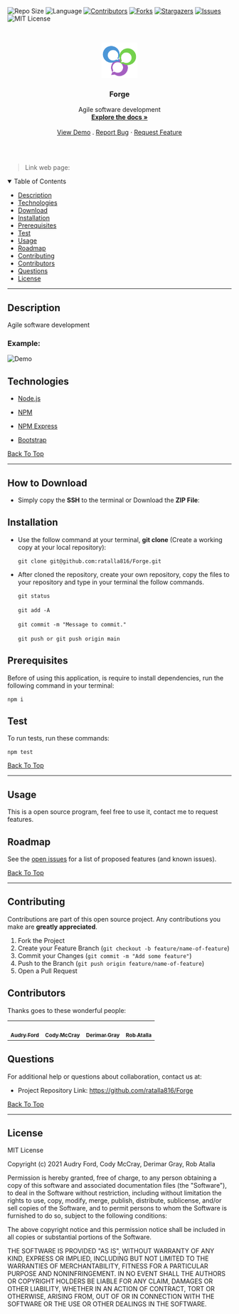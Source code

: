
![Repo Size][repo-size]
![Language][GitHub-language]
[![Contributors][contributors-shield]][contributors-url]
[![Forks][forks-shield]][forks-url]
[![Stargazers][stars-shield]][stars-url]
[![Issues][issues-shield]][issues-url]
![MIT License][license-shield]

<br />
<p align="center">

<img src="./assets/images/logo.png" alt="Logo" width="80" height="80">

<h3 align="center" id="forge">Forge</h3>

<p align="center">
Agile software development
<br />
<a href="#how-to-download"><strong>Explore the docs »</strong></a>
<br />
<br />
<a href="#example">View Demo</a>
.
<a href="https://github.com/ratalla816/Forge/issues">Report Bug</a>
·
<a href="https://github.com/ratalla816/Forge/issues">Request Feature</a>
</p>
</p>
<br />
<br />

> Link web page: 

<details open="open">
<summary>Table of Contents</summary>
<ul>
<li><a href="#description">Description</a></li>
<li><a href="#technologies">Technologies</a></li>
<li><a href="#how-to-download">Download</a></li>
<li><a href="#installation">Installation</a></li>
<li><a href="#prerequisites">Prerequisites</a></li>
<li><a href="#test">Test</a></li>
<li><a href="#usage">Usage</a></li>
<li><a href="#roadmap">Roadmap</a></li>
<li><a href="#contributing">Contributing</a></li>
<li><a href="#contributors">Contributors</a></li>
<li><a href="#questions">Questions</a></li>
<li><a href="#license">License</a></li>
</ul>
</details>


---
  
## Description
  
Agile software development


### Example:
  
  ![Demo](./images/demo.gif)


## Technologies

- <p><a href="https://nodejs.org/">Node.js</a></p>
- <p><a href="https://www.npmjs.com/">NPM</a></p>
- <p><a href="https://www.npmjs.com/package/express">NPM Express</a></p>
- <p><a href="https://getbootstrap.com/">Bootstrap</a></p>

[Back To Top](#forge)

---

## How to Download

- Simply copy the **SSH** to the terminal or Download the **ZIP File**:

## Installation

- Use the follow command at your terminal, **git clone** (Create a working copy at your local repository):

  ```
  git clone git@github.com:ratalla816/Forge.git
  ```

- After cloned the repository, create your own repository, copy the files to your repository and type in your terminal the follow commands. 

  ```
  git status

  git add -A

  git commit -m "Message to commit."

  git push or git push origin main
  ```

## Prerequisites

Before of using this application, is require to install dependencies, run the following command in your terminal:

  ```
  npm i
  ```

## Test

To run tests, run these commands:

  ```
  npm test
  ```

[Back To Top](#forge)

---


  ## Usage

  This is a open source program, feel free to use it, contact me to request features.
    

<!-- ROADMAP -->
## Roadmap

See the [open issues](https://github.com/ratalla816/Forge/issues) for a list of proposed features (and known issues).

[Back To Top](#forge)

---

<!-- CONTRIBUTORS -->
## Contributing

Contributions are part of this open source project. Any contributions you make are **greatly appreciated**.

1. Fork the Project
2. Create your Feature Branch (`git checkout -b feature/name-of-feature`)
3. Commit your Changes (`git commit -m "Add some feature"`)
4. Push to the Branch (`git push origin feature/name-of-feature`)
5. Open a Pull Request

## Contributors

Thanks goes to these wonderful people:

<!-- CONTRIBUTORS-LIST:START - Do not remove or modify this section -->
<table>
  <tr>
    <td align="center"><a href="https://github.com/"><img src="" width="100px;" alt=""/><br /><sub><b>Audry Ford</b></sub></a><br /></td>
    <td align="center"><a href="https://github.com/"><img src="" width="100px;" alt=""/><br /><sub><b>Cody McCray</b></sub></a><br /></td>
    <td align="center"><a href="https://github.com/Derimarg"><img src="" width="100px;" alt=""/><br /><sub><b>Derimar Gray</b></sub></a><br /></td>
    <td align="center"><a href="https://github.com/ratalla816"><img src="https://avatars.githubusercontent.com" width="100px;" alt=""/><br /><sub><b>Rob Atalla</b></sub></a><br /></td>
  </tr>
</table>

<!-- CONTRIBUTORS-LIST:END -->

## Questions

For additional help or questions about collaboration, contact us at: 
- Project Repository Link: https://github.com/ratalla816/Forge

[Back To Top](#forge)

---


## License

MIT License

Copyright (c) 2021 Audry Ford, Cody McCray, Derimar Gray, Rob Atalla

Permission is hereby granted, free of charge, to any person obtaining a copy
of this software and associated documentation files (the "Software"), to deal
in the Software without restriction, including without limitation the rights
to use, copy, modify, merge, publish, distribute, sublicense, and/or sell
copies of the Software, and to permit persons to whom the Software is
furnished to do so, subject to the following conditions:

The above copyright notice and this permission notice shall be included in all
copies or substantial portions of the Software.

THE SOFTWARE IS PROVIDED "AS IS", WITHOUT WARRANTY OF ANY KIND, EXPRESS OR
IMPLIED, INCLUDING BUT NOT LIMITED TO THE WARRANTIES OF MERCHANTABILITY,
FITNESS FOR A PARTICULAR PURPOSE AND NONINFRINGEMENT. IN NO EVENT SHALL THE
AUTHORS OR COPYRIGHT HOLDERS BE LIABLE FOR ANY CLAIM, DAMAGES OR OTHER
LIABILITY, WHETHER IN AN ACTION OF CONTRACT, TORT OR OTHERWISE, ARISING FROM,
OUT OF OR IN CONNECTION WITH THE SOFTWARE OR THE USE OR OTHER DEALINGS IN THE
SOFTWARE.
  

[repo-size]: https://img.shields.io/github/repo-size/ratalla816/Forge?style=for-the-badge
[GitHub-language]: https://img.shields.io/github/languages/top/ratalla816/Forge?color=yellow&style=for-the-badge
[contributors-shield]: https://img.shields.io/github/contributors/ratalla816/Forge.svg?style=for-the-badge
[contributors-url]: https://github.com/ratalla816/Forge/graphs/contributors
[forks-shield]: https://img.shields.io/github/forks/ratalla816/Forge.svg?color=9cf&style=for-the-badge
[forks-url]: https://github.com/ratalla816/Forge/network/members
[stars-shield]: https://img.shields.io/github/stars/ratalla816/Forge.svg?color=blueviolet&style=for-the-badge
[stars-url]: https://github.com/ratalla816/Forge/stargazers
[issues-shield]: https://img.shields.io/github/issues/ratalla816/Forge.svg?style=for-the-badge
[issues-url]: https://github.com/ratalla816/Forge/issues
[license-shield]: https://img.shields.io/static/v1?label=license&message=MIT&color=yellowgreen.svg&style=for-the-badge
  